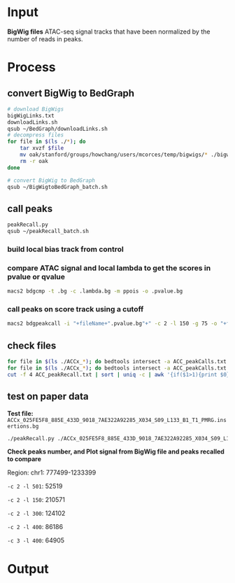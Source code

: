 # Input
**BigWig files**
ATAC-seq signal tracks that have been normalized by the number of reads in peaks. 
# Process
## convert BigWig to BedGraph
```bash
# download BigWigs
bigWigLinks.txt
downloadLinks.sh
qsub ~/BedGraph/downloadLinks.sh
# decompress files
for file in $(ls ./*); do
	tar xvzf $file
	mv oak/stanford/groups/howchang/users/mcorces/temp/bigwigs/* ./bigwigs
	rm -r oak
done
```
```bash
# convert BigWig to BedGraph
qsub ~/BigWigtoBedGraph_batch.sh
```
## call peaks
```bash
peakRecall.py
qsub ~/peakRecall_batch.sh
```
### build local bias track from control
### compare ATAC signal and local lambda to get the scores in pvalue or qvalue
```bash
macs2 bdgcmp -t .bg -c .lambda.bg -m ppois -o .pvalue.bg
```
### call peaks on score track using a cutoff
```bash
macs2 bdgpeakcall -i "+fileName+".pvalue.bg"+" -c 2 -l 150 -g 75 -o "+fileName+".peaks.bed
```
## check files
```bash
for file in $(ls ./ACCx_*); do bedtools intersect -a ACC_peakCalls.txt.sorted -b $file -f 0.2 -u | wc -l; done
for file in $(ls ./ACCx_*); do bedtools intersect -a ACC_peakCalls.txt.sorted -b $file -f 0.3 -u >> ACC_peakRecall.txt; done
cut -f 4 ACC_peakRecall.txt | sort | uniq -c | awk '{if($1>1){print $0}}' | wc -l
```
## test on paper data
**Test file:** `ACCx_025FE5F8_885E_433D_9018_7AE322A92285_X034_S09_L133_B1_T1_PMRG.insertions.bg`
```bash
./peakRecall.py ./ACCx_025FE5F8_885E_433D_9018_7AE322A92285_X034_S09_L133_B1_T1_PMRG.insertions.bg
```
**Check peaks number, and Plot signal from BigWig file and peaks recalled to compare**

Region: chr1: 777499-1233399

`-c 2 -l 501`: 52519 


`-c 2 -l 150`: 210571

`-c 2 -l 300`: 124102

`-c 2 -l 400`: 86186


`-c 3 -l 400`: 64905 
# Output
<!--stackedit_data:
eyJoaXN0b3J5IjpbMjA1Mjk1OTM0NywtNTI2MTQ4NjA0LDEzMj
c2MzUyNDYsLTE3MjgyNzE0NzgsLTEyNDg2OTE4MzcsMzE3MTAy
NDQ4LC03MDc0OTM1MjQsMzE3MTAyNDQ4LDE4MDk5NjIxNDIsLT
E4NjQzOTUyMjUsMTM1Mzc5MjgyMywxMDc1MjUyNjEsLTE4NDk2
MjIwMTEsLTE4OTkxODk0NzYsLTk4NDk2ODE0Ml19
-->